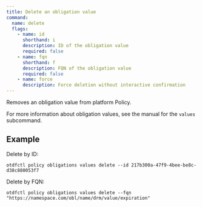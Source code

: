 ```yaml
---
title: Delete an obligation value
command:
  name: delete
  flags:
    - name: id
      shorthand: i
      description: ID of the obligation value
      required: false
    - name: fqn
      shorthand: f
      description: FQN of the obligation value
      required: false
    - name: force
      description: Force deletion without interactive confirmation
---
```


Removes an obligation value from platform Policy.

For more information about obligation values, see the manual for the `values` subcommand.

## Example 

Delete by ID:

```shell
otdfctl policy obligations values delete --id 217b300a-47f9-4bee-be8c-d38c880053f7
```

Delete by FQN:

```shell
otdfctl policy obligations values delete --fqn "https://namespace.com/obl/name/drm/value/expiration"
```